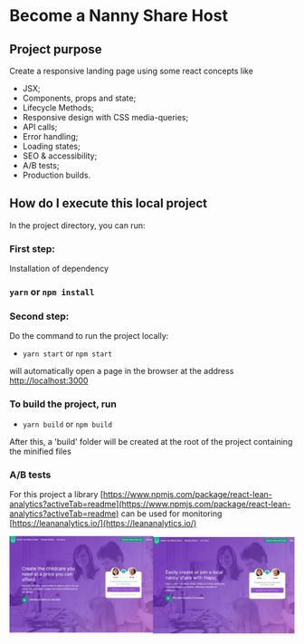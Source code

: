 # Become a Nanny Share Host

## Project purpose

Create a responsive landing page using some react concepts like 
- JSX;
- Components, props and state;
- Lifecycle Methods;
- Responsive design with CSS media-queries;
- API calls;
- Error handling;
- Loading states;
- SEO & accessibility;
- A/B tests;
- Production builds.

## How do I execute this local project

In the project directory, you can run:

### First step:
Installation of dependency
### `yarn` or `npm install`

### Second step:
Do the command to run the project locally:
 - `yarn start` or `npm start`

will automatically open a page in the browser at the address [http://localhost:3000](http://localhost:3000)

### To build the project, run
-  `yarn build` or `npm build`

After this, a 'build' folder will be created at the root of the project containing the minified files

### A/B tests

For this project a library [https://www.npmjs.com/package/react-lean-analytics?activeTab=readme](https://www.npmjs.com/package/react-lean-analytics?activeTab=readme) can be used for monitoring [https://leananalytics.io/](https://leananalytics.io/)

![alt text](https://github.com/yurirolandi/nannyshare/blob/master/src/Capturar.JPG?raw=true)

